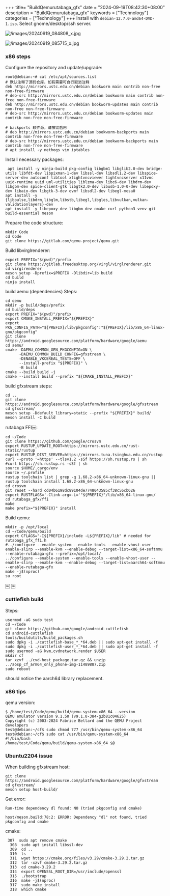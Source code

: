 +++
title= "BuildQemurutabaga_gfx"
date = "2024-09-19T08:42:30+08:00"
description = "BuildQemurutabaga_gfx"
keywords = ["Technology"]
categories = ["Technology"]
+++
Install with `debian-12.7.0-amd64-DVD-1.iso`. Select gnome/desktop/ssh server.    

![/images/20240919_084808_x.jpg](/images/20240919_084808_x.jpg)


![/images/20240919_085715_x.jpg](/images/20240919_085715_x.jpg)


### x86 steps
Configure the repository and update/upgrade:    

```
root@debian:~# cat /etc/apt/sources.list
# 默认注释了源码仓库，如有需要可自行取消注释
deb http://mirrors.ustc.edu.cn/debian bookworm main contrib non-free non-free-firmware
# deb-src http://mirrors.ustc.edu.cn/debian bookworm main contrib non-free non-free-firmware
deb http://mirrors.ustc.edu.cn/debian bookworm-updates main contrib non-free non-free-firmware
# deb-src http://mirrors.ustc.edu.cn/debian bookworm-updates main contrib non-free non-free-firmware

# backports 软件源，请按需启用
# deb http://mirrors.ustc.edu.cn/debian bookworm-backports main contrib non-free non-free-firmware
# deb-src http://mirrors.ustc.edu.cn/debian bookworm-backports main contrib non-free non-free-firmware
# apt install -y nethogs vim iptables
```

Install necessary packages:    

```
 apt install -y ninja-build pkg-config libgbm1 libglib2.0-dev bridge-utils libfdt-dev libpixman-1-dev libssl-dev libsdl1.2-dev libspice-server-dev autoconf libtool xtightvncviewer tightvncserver x11vnc uuid-runtime uuid uml-utilities liblzma-dev libc6-dev libdrm-dev libgbm-dev spice-client-gtk libgtk2.0-dev libusb-1.0-0-dev libepoxy-dev libaio-dev libgtk-3-dev ovmf libsdl2-dev libegl-mesa0
apt install -y {libpulse,libdrm,libglm,libstb,libegl,libgles,libvulkan,vulkan-validationlayers}-dev 
apt install -y libepoxy-dev libgbm-dev cmake curl python3-venv git build-essential meson
``` 
Prepare the code structure:    

```
mkdir Code
cd Code
git clone https://gitlab.com/qemu-project/qemu.git
```
Build libvirglrenderer:    

```
export PREFIX="$(pwd)"/prefix
git clone https://gitlab.freedesktop.org/virgl/virglrenderer.git
cd virglrenderer
meson setup -Dprefix=$PREFIX -Dlibdir=lib build
cd build
ninja install
```
build aemu (dependencies) Steps:    

```
cd qemu
mkdir -p build/deps/prefix
cd build/deps
export PREFIX="$(pwd)"/prefix
export CMAKE_INSTALL_PREFIX="${PREFIX}"
export PKG_CONFIG_PATH="${PREFIX}/lib/pkgconfig":"${PREFIX}/lib/x86_64-linux-gnu/pkgconfig"
git clone https://android.googlesource.com/platform/hardware/google/aemu
cd aemu/
cmake -DAEMU_COMMON_GEN_PKGCONFIG=ON \
      -DAEMU_COMMON_BUILD_CONFIG=gfxstream \
      -DENABLE_VKCEREAL_TESTS=OFF \
      --install-prefix "${PREFIX}" \
      -B build
cmake --build build -j
cmake --install build --prefix "${CMAKE_INSTALL_PREFIX}"
```
build gfxstream steps:    

```
cd ..
git clone https://android.googlesource.com/platform/hardware/google/gfxstream
cd gfxstream/
meson setup -Ddefault_library=static --prefix "${PREFIX}" build/ 
meson install -C build
```
rutabaga FFI￼:    

```
cd ~/Code
git clone https://github.com/google/crosvm
export RUSTUP_UPDATE_ROOT=https://mirrors.ustc.edu.cn/rust-static/rustup
export RUSTUP_DIST_SERVER=https://mirrors.tuna.tsinghua.edu.cn/rustup
curl --proto '=https' --tlsv1.2 -sSf https://sh.rustup.rs | sh
#curl https://sh.rustup.rs -sSf | sh
source $HOME/.cargo/env
source ~/.profile
rustup toolchain list | grep -q 1.68.2-x86_64-unknown-linux-gnu || rustup toolchain install 1.68.2-x86_64-unknown-linux-gnu
cd crosvm
git reset --hard cd04b6198dc89104de7748043585cf38c56cb626
export RUSTFLAGS='-Clink-arg=-L='"${PREFIX}"/lib/x86_64-linux-gnu/
cd rutabaga_gfx/ffi
make
make prefix="${PREFIX}" install
```
Build qemu:    

```
mkdir -p /opt/local
cd ~/Code/qemu/build
export CFLAGS="-I${PREFIX}/include -L${PREFIX}/lib" # needed for rutabaga_gfx_ffi.h
#../configure --enable-system --enable-tools --enable-vhost-user --enable-slirp --enable-kvm --enable-debug --target-list=x86_64-softmmu --enable-rutabaga-gfx --prefix=/opt/local/
../configure --enable-system --enable-tools --enable-vhost-user --enable-slirp --enable-kvm --enable-debug --target-list=aarch64-softmmu --enable-rutabaga-gfx
make -j$(nproc)
su root
```
￼
￼
### cuttlefish build
Steps:    

```
usermod -aG sudo test
cd ~/Code
git clone https://github.com/google/android-cuttlefish
cd android-cuttlefish
tools/buildutils/build_packages.sh
sudo dpkg -i ./cuttlefish-base_*_*64.deb || sudo apt-get install -f
sudo dpkg -i ./cuttlefish-user_*_*64.deb || sudo apt-get install -f
sudo usermod -aG kvm,cvdnetwork,render $USER
mkdir cf
tar xzvf ../cvd-host_package.tar.gz && unzip ../aosp_cf_arm64_only_phone-img-11489887.zip 
sudo reboot
```

should notice the aarch64 library replacement.   

### x86 tips
qemu version:   
```
$ /home/test/Code/qemu/build/qemu-system-x86_64 --version
QEMU emulator version 9.1.50 (v9.1.0-384-g2b81c04625)
Copyright (c) 2003-2024 Fabrice Bellard and the QEMU Project developers
test@debian:~/cf$ sudo chmod 777 /usr/bin/qemu-system-x86_64 
test@debian:~/cf$ sudo cat /usr/bin/qemu-system-x86_64 
#!/bin/bash
/home/test/Code/qemu/build/qemu-system-x86_64 $@

```

### Ubuntu2204 issue
When building gfxstream host:    

```
git clone https://android.googlesource.com/platform/hardware/google/gfxstream
cd gfxstream/
meson setup host-build/
```
Get error:    

```
Run-time dependency dl found: NO (tried pkgconfig and cmake)

host/meson.build:78:2: ERROR: Dependency "dl" not found, tried pkgconfig and cmake

```

cmake:    

```
 307  sudo apt remove cmake
  308  sudo apt install libssl-dev
  309  cd ..
  310  ls
  311  wget https://cmake.org/files/v3.29/cmake-3.29.2.tar.gz
  312  tar -xzvf cmake-3.29.2.tar.gz
  313  cd cmake-3.29.2
  314  export OPENSSL_ROOT_DIR=/usr/include/openssl
  315  ./bootstrap
  316  make -j$(nproc)
  317  sudo make install
  318  which cmake

```
